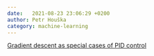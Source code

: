 ```yaml
---
date:   2021-08-23 23:06:29 +0200
author: Petr Houška
category: machine-learning
---	
```

[Gradient descent as special cases of PID control](http://www.argmin.net/2018/04/19/pid/)
